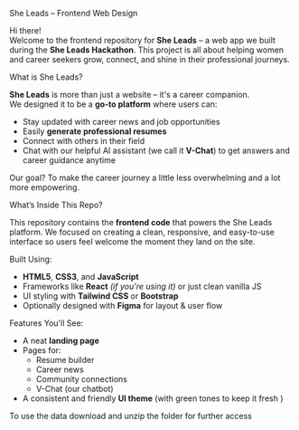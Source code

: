 She Leads – Frontend Web Design

Hi there!  
Welcome to the frontend repository for **She Leads** – a web app we built during the **She Leads Hackathon**. This project is all about helping women and career seekers grow, connect, and shine in their professional journeys.

What is She Leads?

**She Leads** is more than just a website – it's a career companion.  
We designed it to be a **go-to platform** where users can:
- Stay updated with career news and job opportunities
- Easily **generate professional resumes**
-  Connect with others in their field
-  Chat with our helpful AI assistant (we call it **V-Chat**) to get answers and career guidance anytime

Our goal? To make the career journey a little less overwhelming and a lot more empowering.

What’s Inside This Repo?

This repository contains the **frontend code** that powers the She Leads platform. We focused on creating a clean, responsive, and easy-to-use interface so users feel welcome the moment they land on the site.

Built Using:
- **HTML5**, **CSS3**, and **JavaScript**
- Frameworks like **React** *(if you're using it)* or just clean vanilla JS
- UI styling with **Tailwind CSS** or **Bootstrap**
- Optionally designed with **Figma** for layout & user flow

Features You'll See:
- A neat **landing page**
- Pages for:
  - Resume builder
  - Career news
  - Community connections
  - V-Chat (our chatbot)
- A consistent and friendly **UI theme** (with green tones to keep it fresh )

To use the data download and unzip the folder for further access

